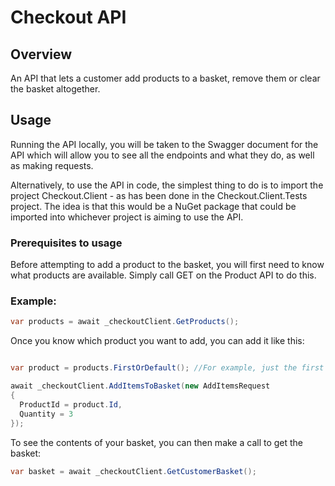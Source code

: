 # Checkout API

## Overview

An API that lets a customer add products to a basket, remove them or clear the basket altogether.

## Usage

Running the API locally, you will be taken to the Swagger document for the API which will allow you to see all the endpoints and what they do, as well as making requests.

Alternatively, to use the API in code, the simplest thing to do is to import the project Checkout.Client - as has been done in the Checkout.Client.Tests project. The idea is that this would be a NuGet package that could be imported into whichever project is aiming to use the API.

### Prerequisites to usage

Before attempting to add a product to the basket, you will first need to know what products are available. Simply call GET on the Product API to do this.

### Example:

```csharp
var products = await _checkoutClient.GetProducts();
```

Once you know which product you want to add, you can add it like this:

```csharp

var product = products.FirstOrDefault(); //For example, just the first one

await _checkoutClient.AddItemsToBasket(new AddItemsRequest
{
  ProductId = product.Id,
  Quantity = 3
});
```

To see the contents of your basket, you can then make a call to get the basket:

```csharp
var basket = await _checkoutClient.GetCustomerBasket();
```